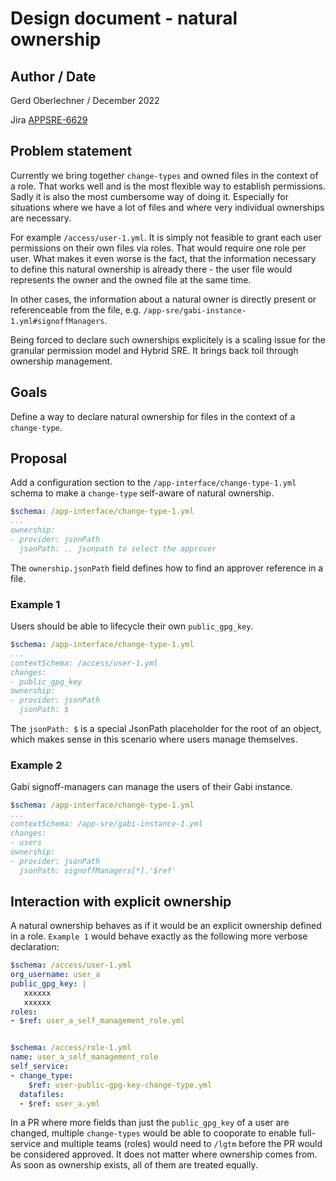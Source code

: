 # Design document - natural ownership

## Author / Date

Gerd Oberlechner / December 2022

Jira [APPSRE-6629](https://issues.redhat.com/browse/APPSRE-6629)

## Problem statement

Currently we bring together `change-types` and owned files in the context of a role. That works well and is the most flexible way to establish permissions. Sadly it is also the most cumbersome way of doing it. Especially for situations where we have a lot of files and where very individual ownerships are necessary.

For example `/access/user-1.yml`. It is simply not feasible to grant each user permissions on their own files via roles. That would require one role per user. What makes it even worse is the fact, that the information necessary to define this natural ownership is already there - the user file would represents the owner and the owned file at the same time.

In other cases, the information about a natural owner is directly present or referenceable from the file, e.g. `/app-sre/gabi-instance-1.yml#signoffManagers`.

Being forced to declare such ownerships explicitely is a scaling issue for the granular permission model and Hybrid SRE. It brings back toil through ownership management.

## Goals

Define a way to declare natural ownership for files in the context of a `change-type`.

## Proposal

Add a configuration section to the `/app-interface/change-type-1.yml` schema to make a `change-type` self-aware of natural ownership.

```yaml
$schema: /app-interface/change-type-1.yml
...
ownership:
- provider: jsonPath
  jsonPath: .. jsonpath to select the approver
```

The `ownership.jsonPath` field defines how to find an approver reference in a file.

### Example 1

Users should be able to lifecycle their own `public_gpg_key`.

```yaml
$schema: /app-interface/change-type-1.yml
...
contextSchema: /access/user-1.yml
changes:
- public_gpg_key
ownership:
- provider: jsonPath
  jsonPath: $
```

The `jsonPath: $` is a special JsonPath placeholder for the root of an object, which makes sense in this scenario where users manage themselves.

### Example 2

Gabi signoff-managers can manage the users of their Gabi instance.

```yaml
$schema: /app-interface/change-type-1.yml
...
contextSchema: /app-sre/gabi-instance-1.yml
changes:
- users
ownership:
- provider: jsonPath
  jsonPath: signoffManagers[*].'$ref'
```

## Interaction with explicit ownership

A natural ownership behaves as if it would be an explicit ownership defined in a role. `Example 1` would behave exactly as the following more verbose declaration:

```yaml
$schema: /access/user-1.yml
org_username: user_a
public_gpg_key: |
   xxxxxx
   xxxxxx
roles:
- $ref: user_a_self_management_role.yml


$schema: /access/role-1.yml
name: user_a_self_management_role
self_service:
- change_type:
    $ref: user-public-gpg-key-change-type.yml
  datafiles:
  - $ref: user_a.yml
```

In a PR where more fields than just the `public_gpg_key` of a user are changed, multiple `change-types` would be able to cooporate to enable full-service and multiple teams (roles) would need to `/lgtm` before the PR would be considered approved. It does not matter where ownership comes from. As soon as ownership exists, all of them are treated equally.
